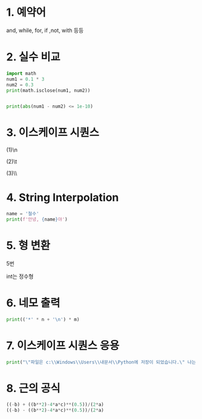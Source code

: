 # 1. 예약어



and, while, for, if ,not, with 등등





# 2. 실수 비교

```python
import math
num1 = 0.1 * 3
num2 = 0.3
print(math.isclose(num1, num2))


print(abs(num1 - num2) <= 1e-10)
```





# 3. 이스케이프 시퀀스

(1)\n

(2)\t

(3)\\\





# 4. String Interpolation

``` python
name = '철수'
print(f'안녕, {name}야')
```







# 5. 형 변환

5번

int는 정수형



# 6. 네모 출력

```python
print(('*' * n + '\n') * m)
```





# 7. 이스케이프 시퀀스 응용

```python
print("\"파일은 c:\\Windows\\Users\\내문서\\Python에 저장이 되었습니다.\" 나는 생각했다. \'cd를 써서 git bash로 들어가 봐야지.\"")
```



# 8. 근의 공식

```python
((-b) + ((b**2)-4*a*c)**(0.5))/(2*a)
((-b) - ((b**2)-4*a*c)**(0.5))/(2*a)
```

